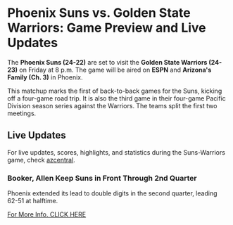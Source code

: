# Phoenix Suns vs. Golden State Warriors: Game Preview and Live Updates

The **Phoenix Suns (24-22)** are set to visit the **Golden State Warriors (24-23)** on Friday at 8 p.m. The game will be aired on **ESPN** and **Arizona's Family (Ch. 3)** in Phoenix.

This matchup marks the first of back-to-back games for the Suns, kicking off a four-game road trip. It is also the third game in their four-game Pacific Division season series against the Warriors. The teams split the first two meetings.

## Live Updates

For live updates, scores, highlights, and statistics during the Suns-Warriors game, check [azcentral](https://www.azcentral.com).

### Booker, Allen Keep Suns in Front Through 2nd Quarter

Phoenix extended its lead to double digits in the second quarter, leading 62-51 at halftime.

[For More Info. CLICK HERE](https://ttrendingusa.blogspot.com/2025/01/suns-warriors-live-updates-booker-allen.html)

